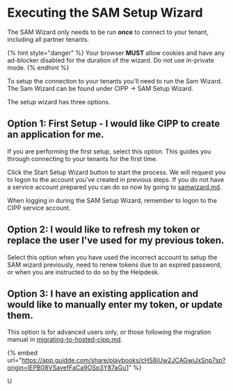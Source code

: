 # Executing the SAM Setup Wizard

The SAM Wizard only needs to be run **once** to connect to your tenant, including all partner tenants.

{% hint style="danger" %}
Your browser **MUST** allow cookies and have any ad-blocker disabled for the duration of the wizard. Do not use in-private mode.
{% endhint %}

To setup the connection to your tenants you'll need to run the Sam Wizard. The Sam Wizard can be found under CIPP -> SAM Setup Wizard.&#x20;

The setup wizard has three options.

## Option 1: First Setup - I would like CIPP to create an application for me.

If you are performing the first setup, select this option. This guides you through connecting to your tenants for the first time.&#x20;

Click the Start Setup Wizard button to start the process. We will request you to logon to the account you've created in previous steps. If you do not have a service account prepared you can do so now by going to [samwizard.md](samwizard.md "mention").

When logging in during the SAM Setup Wizard, remember to logon to the CIPP service account.

## Option 2: I would like to refresh my token or replace the user I've used for my previous token.

Select this option when you have used the incorrect account to setup the SAM wizard previously, need to renew tokens due to an expired password, or when you are instructed to do so by the Helpdesk.

## Option 3: I have an existing application and would like to manually enter my token, or update them.

This option is for advanced users only, or those following the migration manual in [migrating-to-hosted-cipp.md](migrating-to-hosted-cipp.md "mention").



{% embed url="https://app.guidde.com/share/playbooks/cHS8iUw2JCAGwiJxSnp7sp?origin=IEPB08VSavefFaCa9OSp3Y87aGu1" %}

U
